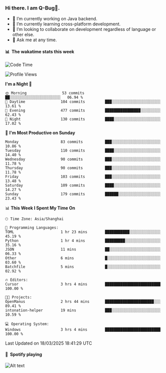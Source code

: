 ### Hi there. I am Q-Bug🐞.

- 🔭 I’m currently working on Java backend.
- 🌱 I’m currently learning cross-platform development.
- 👯 I’m looking to collaborate on development regardless of language or other else.
- 💬 Ask me at any time.

#### 📊 &nbsp;**The wakatime stats this week**  
<!--START_SECTION:waka-->
![Code Time](http://img.shields.io/badge/Code%20Time-294%20hrs%2058%20mins-blue)

![Profile Views](http://img.shields.io/badge/Profile%20Views-0-blue)

**I'm a Night 🦉** 

```text
🌞 Morning                53 commits          ██░░░░░░░░░░░░░░░░░░░░░░░   06.94 % 
🌆 Daytime                104 commits         ███░░░░░░░░░░░░░░░░░░░░░░   13.61 % 
🌃 Evening                477 commits         ████████████████░░░░░░░░░   62.43 % 
🌙 Night                  130 commits         ████░░░░░░░░░░░░░░░░░░░░░   17.02 % 
```
📅 **I'm Most Productive on Sunday** 

```text
Monday                   83 commits          ███░░░░░░░░░░░░░░░░░░░░░░   10.86 % 
Tuesday                  110 commits         ████░░░░░░░░░░░░░░░░░░░░░   14.40 % 
Wednesday                90 commits          ███░░░░░░░░░░░░░░░░░░░░░░   11.78 % 
Thursday                 90 commits          ███░░░░░░░░░░░░░░░░░░░░░░   11.78 % 
Friday                   103 commits         ███░░░░░░░░░░░░░░░░░░░░░░   13.48 % 
Saturday                 109 commits         ████░░░░░░░░░░░░░░░░░░░░░   14.27 % 
Sunday                   179 commits         ██████░░░░░░░░░░░░░░░░░░░   23.43 % 
```


📊 **This Week I Spent My Time On** 

```text
🕑︎ Time Zone: Asia/Shanghai

💬 Programming Languages: 
TOML                     1 hr 23 mins        ███████████░░░░░░░░░░░░░░   45.19 % 
Python                   1 hr 4 mins         █████████░░░░░░░░░░░░░░░░   35.16 % 
JSON                     11 mins             ██░░░░░░░░░░░░░░░░░░░░░░░   06.33 % 
Other                    6 mins              █░░░░░░░░░░░░░░░░░░░░░░░░   03.60 % 
Batchfile                5 mins              █░░░░░░░░░░░░░░░░░░░░░░░░   02.92 % 

🔥 Editors: 
Cursor                   3 hrs 4 mins        █████████████████████████   100.00 % 

🐱‍💻 Projects: 
OpenManus                2 hrs 44 mins       ██████████████████████░░░   89.41 % 
intonation-helper        19 mins             ███░░░░░░░░░░░░░░░░░░░░░░   10.59 % 

💻 Operating System: 
Windows                  3 hrs 4 mins        █████████████████████████   100.00 % 
```


 Last Updated on 18/03/2025 18:41:29 UTC
<!--END_SECTION:waka-->

#### 🎵 &nbsp;**Spotify playing**  
![Alt text](https://spotify-recently-played-readme.vercel.app/api?user=e5y1o4x7kdt9kf2blu4wvmb4s&unique={true|1|on|yes})
